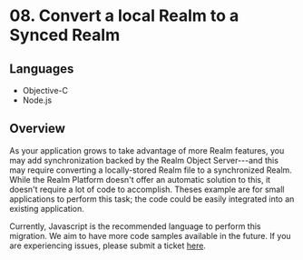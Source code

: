 # 08. Convert a local Realm to a Synced Realm

## Languages 
- Objective-C
- Node.js 

## Overview

As your application grows to take advantage of more Realm features, you may add synchronization backed by the Realm Object Server---and this may require converting a locally-stored Realm file to a synchronized Realm. While the Realm Platform doesn't offer an automatic solution to this, it doesn't require a lot of code to accomplish. Theses example are for small applications to perform this task; the code could be easily integrated into an existing application.


Currently, Javascript is the recommended language to perform this migration. We aim to have more code samples available in the future. If you are experiencing issues, please submit a ticket [here](https://support.realm.io/).


 

